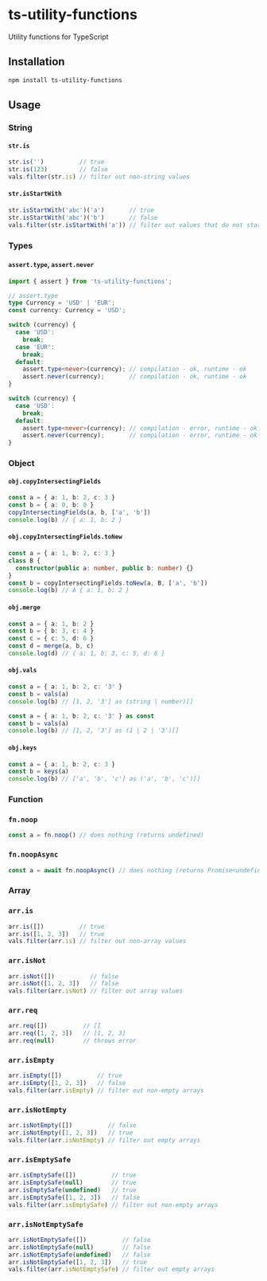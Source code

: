 # ts-utility-functions
Utility functions for TypeScript

## Installation
```bash
npm install ts-utility-functions
```

## Usage

### String

#### `str.is`
```typescript
str.is('')          // true
str.is(123)         // false
vals.filter(str.is) // filter out non-string values
```

#### `str.isStartWith`
```typescript
str.isStartWith('abc')('a')       // true
str.isStartWith('abc')('b')       // false
vals.filter(str.isStartWith('a')) // filter out values that do not start with 'a'
```


### Types

#### `assert.type`, `assert.never`
```typescript
import { assert } from 'ts-utility-functions';

// assert.type
type Currency = 'USD' | 'EUR';
const currency: Currency = 'USD';

switch (currency) {
  case 'USD':
    break;
  case 'EUR':
    break;
  default:
    assert.type<never>(currency); // compilation - ok, runtime - ok
    assert.never(currency);       // compilation - ok, runtime - ok
}

switch (currency) {
  case 'USD':
    break;
  default:
    assert.type<never>(currency); // compilation - error, runtime - ok
    assert.never(currency);       // compilation - error, runtime - ok
}

```


### Object

#### `obj.copyIntersectingFields`
```typescript
const a = { a: 1, b: 2, c: 3 }
const b = { a: 0, b: 0 }
copyIntersectingFields(a, b, ['a', 'b'])
console.log(b) // { a: 1, b: 2 }
```

#### `obj.copyIntersectingFields.toNew`
```typescript
const a = { a: 1, b: 2, c: 3 }
class B {
  constructor(public a: number, public b: number) {}
}
const b = copyIntersectingFields.toNew(a, B, ['a', 'b'])
console.log(b) // A { a: 1, b: 2 }
```

#### `obj.merge`
```typescript
const a = { a: 1, b: 2 }
const b = { b: 3, c: 4 }
const c = { c: 5, d: 6 }
const d = merge(a, b, c)
console.log(d) // { a: 1, b: 3, c: 5, d: 6 }
```

#### `obj.vals`
```typescript
const a = { a: 1, b: 2, c: '3' }
const b = vals(a)
console.log(b) // [1, 2, '3'] as (string | number)[]

const a = { a: 1, b: 2, c: '3' } as const
const b = vals(a)
console.log(b) // [1, 2, '3'] as (1 | 2 | '3')[]
```

#### `obj.keys`
```typescript
const a = { a: 1, b: 2, c: 3 }
const b = keys(a)
console.log(b) // ['a', 'b', 'c'] as ('a', 'b', 'c')[]
```

### Function

### `fn.noop`
```typescript
const a = fn.noop() // does nothing (returns undefined)
```

### `fn.noopAsync`
```typescript
const a = await fn.noopAsync() // does nothing (returns Promise<undefined>)
```

### Array

### `arr.is`
```typescript
arr.is([])          // true
arr.is([1, 2, 3])   // true
vals.filter(arr.is) // filter out non-array values
```

### `arr.isNot`
```typescript   
arr.isNot([])          // false
arr.isNot([1, 2, 3])   // false
vals.filter(arr.isNot) // filter out array values
```

### `arr.req`
```typescript   
arr.req([])          // []
arr.req([1, 2, 3])   // [1, 2, 3]
arr.req(null)        // throws error
```

### `arr.isEmpty`
```typescript
arr.isEmpty([])          // true
arr.isEmpty([1, 2, 3])   // false
vals.filter(arr.isEmpty) // filter out non-empty arrays
```

### `arr.isNotEmpty`
```typescript
arr.isNotEmpty([])          // false
arr.isNotEmpty([1, 2, 3])   // true
vals.filter(arr.isNotEmpty) // filter out empty arrays
```

### `arr.isEmptySafe`
```typescript
arr.isEmptySafe([])          // true
arr.isEmptySafe(null)        // true
arr.isEmptySafe(undefined)   // true
arr.isEmptySafe([1, 2, 3])   // false
vals.filter(arr.isEmptySafe) // filter out non-empty arrays
```

### `arr.isNotEmptySafe`
```typescript
arr.isNotEmptySafe([])          // false
arr.isNotEmptySafe(null)        // false
arr.isNotEmptySafe(undefined)   // false
arr.isNotEmptySafe([1, 2, 3])   // true
vals.filter(arr.isNotEmptySafe) // filter out empty arrays
```
